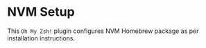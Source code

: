 # NVM Setup

This `Oh My Zsh!` plugin configures NVM Homebrew package as per installation instructions.

